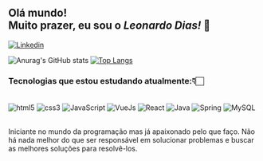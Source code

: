 
## Olá mundo!<br/>Muito prazer, eu sou o <i>Leonardo Dias!</i> 👋

[![Linkedin](https://img.shields.io/badge/LinkedIn-0077B5?style=for-the-badge&logo=linkedin&logoColor=white)](https://www.linkedin.com/in/leonardo-dos-santos-dias-2ab8a4185/)

![Anurag's GitHub stats](https://github-readme-stats.vercel.app/api?username=LeoRepos&show_icons=true&theme=dracula) [![Top Langs](https://github-readme-stats.vercel.app/api/top-langs/?username=LeoRepos)](https://github.com/anuraghazra/github-readme-stats)

### Tecnologias que estou estudando atualmente:👇🏻

<div style="display: inline_block"><br/>
  <img align="center" alt="html5" src="https://img.shields.io/badge/HTML5-E34F26?style=for-the-badge&logo=html5&logoColor=white"/>
  <img align="center" alt="css3" src="https://img.shields.io/badge/CSS3-1572B6?style=for-the-badge&logo=css3&logoColor=white"/>
  <img align="center" alt="JavaScript" src="https://img.shields.io/badge/JavaScript-F7DF1E?style=for-the-badge&logo=javascript&logoColor=black">
  <img align="center" alt="VueJs" src="https://img.shields.io/badge/Vue.js-35495E?style=for-the-badge&logo=vue.js&logoColor=4FC08D"/>
   <img align="center" alt="React" src="https://img.shields.io/badge/React-20232A?style=for-the-badge&logo=react&logoColor=61DAFB"/>
  <img align="center" alt="Java" src="https://img.shields.io/badge/Java-ED8B00?style=for-the-badge&logo=java&logoColor=white"/>
  <img align="center" alt="Spring" src="https://img.shields.io/badge/Spring-6DB33F?style=for-the-badge&logo=spring&logoColor=white"/>
  <img align="center" alt="MySQL" src="https://img.shields.io/badge/MySQL-00000F?style=for-the-badge&logo=mysql&logoColor=white"/>    
</div><br/>

Iniciante no mundo da programação mas já apaixonado pelo que faço. Não há nada melhor do que ser responsável em solucionar problemas e buscar as melhores soluções para resolvê-los.
